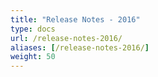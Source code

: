```yaml
---
title: "Release Notes - 2016"
type: docs
url: /release-notes-2016/
aliases: [/release-notes-2016/]
weight: 50
---
```



